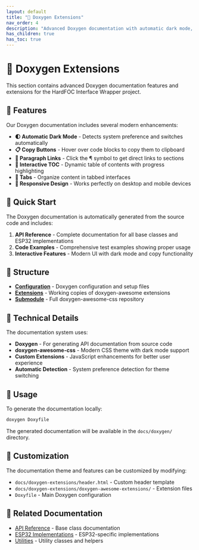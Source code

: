 ```yaml
---
layout: default
title: "📖 Doxygen Extensions"
nav_order: 4
description: "Advanced Doxygen documentation with automatic dark mode, interactive features, and modern styling"
has_children: true
has_toc: true
---
```


# 📖 Doxygen Extensions

This section contains advanced Doxygen documentation features and extensions for the 
HardFOC Interface Wrapper project.

## 🌟 Features

Our Doxygen documentation includes several modern enhancements:

- **🌓 Automatic Dark Mode** - Detects system preference and switches automatically
- **📋 Copy Buttons** - Hover over code blocks to copy them to clipboard
- **🔗 Paragraph Links** - Click the ¶ symbol to get direct links to sections
- **📑 Interactive TOC** - Dynamic table of contents with progress highlighting
- **📑 Tabs** - Organize content in tabbed interfaces
- **📱 Responsive Design** - Works perfectly on desktop and mobile devices

## 🚀 Quick Start

The Doxygen documentation is automatically generated from the source code and includes:

1. **API Reference** - Complete documentation for all base classes and ESP32 implementations
2. **Code Examples** - Comprehensive test examples showing proper usage
3. **Interactive Features** - Modern UI with dark mode and copy functionality

## 📁 Structure

- **[Configuration](doxygen-extensions/)** - Doxygen configuration and setup files
- **[Extensions](doxygen-extensions/doxygen-awesome-extensions/)** - Working copies of 
  doxygen-awesome extensions
- **[Submodule](doxygen-extensions/doxygen-awesome-css/)** - Full doxygen-awesome-css repository

## 🔧 Technical Details

The documentation system uses:

- **Doxygen** - For generating API documentation from source code
- **doxygen-awesome-css** - Modern CSS theme with dark mode support
- **Custom Extensions** - JavaScript enhancements for better user experience
- **Automatic Detection** - System preference detection for theme switching

## 📖 Usage

To generate the documentation locally:

```bash
doxygen Doxyfile
```

The generated documentation will be available in the `docs/doxygen/` directory.

## 🎨 Customization

The documentation theme and features can be customized by modifying:

- `docs/doxygen-extensions/header.html` - Custom header template
- `docs/doxygen-extensions/doxygen-awesome-extensions/` - Extension files
- `Doxyfile` - Main Doxygen configuration

## 🔗 Related Documentation

- [API Reference](../api/) - Base class documentation
- [ESP32 Implementations](../esp_api/) - ESP32-specific implementations
- [Utilities](../utils/) - Utility classes and helpers
